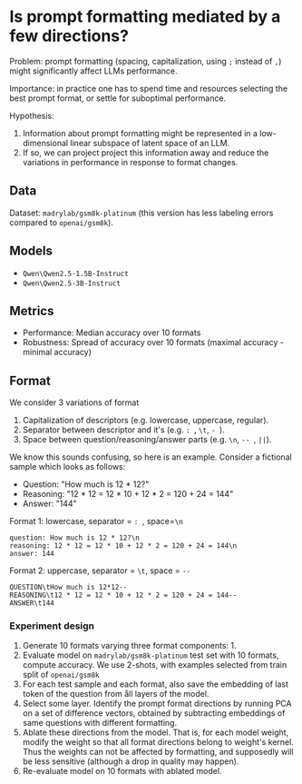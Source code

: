 # Is prompt formatting mediated by a few directions?

Problem: prompt formatting (spacing, capitalization, using `;` instead of `,`) might significantly affect LLMs performance.

Importance: in practice one has to spend time and resources selecting the best prompt format, or settle for suboptimal performance.

Hypothesis: 
1) Information about prompt formatting might be represented in a low-dimensional linear subspace of latent space of an LLM.
2) If so, we can project project this information away and reduce the variations in performance in response to format changes.

## Data

Dataset: `madrylab/gsm8k-platinum` (this version has less labeling errors compared to `openai/gsm8k`).

## Models 

- `Qwen\Qwen2.5-1.5B-Instruct`
- `Qwen\Qwen2.5-3B-Instruct`

## Metrics

- Performance: Median accuracy over 10 formats 
- Robustness: Spread of accuracy over 10 formats (maximal accuracy - minimal accuracy)

## Format

We consider 3 variations of format
1. Capitalization of descriptors (e.g. lowercase, uppercase, regular).
2. Separator between descriptor and it's  (e.g. `: `, `\t`, `- `).
3. Space between question/reasoning/answer parts (e.g. `\n`, `-- `, ` || `).

We know this sounds confusing, so here is an example. Consider a fictional sample which looks as follows:
- Question: "How much is 12 * 12?"
- Reasoning: "12 * 12 = 12 * 10 + 12 * 2 = 120 + 24 = 144"
- Answer: "144"

Format 1: lowercase, separator = `: `, space=`\n`
```
question: How much is 12 * 12?\n
reasoning: 12 * 12 = 12 * 10 + 12 * 2 = 120 + 24 = 144\n
answer: 144
```

Format 2: uppercase, separator = `\t`, space = `-- `
```
QUESTION\tHow much is 12*12--
REASONING\t12 * 12 = 12 * 10 + 12 * 2 = 120 + 24 = 144--
ANSWER\t144
```

### Experiment design

1. Generate 10 formats varying three format components: 
    1. 
2. Evaluate model on `madrylab/gsm8k-platinum` test set with 10 formats, compute accuracy. We use 2-shots, with examples selected from train split of `openai/gsm8k`
3. For each test sample and each format, also save the embedding of last token of the question from åll layers of the model.
4. Select some layer. Identify the prompt format directions by running PCA on a set of difference vectors, obtained by subtracting embeddings of same questions with different formatting. 
5. Ablate these directions from the model. That is, for each model weight, modify the weight so that all format directions belong to weight's kernel. Thus the weights can not be affected by formatting, and supposedly will be less sensitive (although a drop in quality may happen).
6. Re-evaluate model on 10 formats with ablated model.

